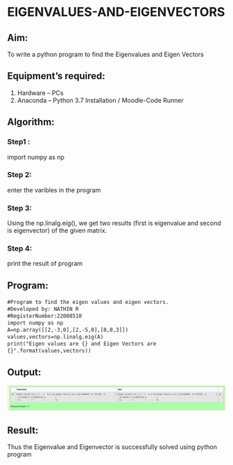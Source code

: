 # EIGENVALUES-AND-EIGENVECTORS
## Aim:
To write a python program to find the Eigenvalues and Eigen Vectors
## Equipment’s required:
1. 	Hardware – PCs
2. 	Anaconda – Python 3.7 Installation / Moodle-Code Runner
## Algorithm:
### Step1 : 
import numpy as np
### Step 2: 
enter the varibles in the program
### Step 3:
Using the np.linalg.eig(),  we get two results (first is eigenvalue and second is eigenvector) of the given matrix.
### Step 4: 
print the result of program 

## Program:
```
#Program to find the eigen values and eigen vectors.
#Developed by: NATHIN R
#RegisterNumber:22008510
import numpy as np
A=np.array([[2,-3,0],[2,-5,0],[0,0,3]])
values,vectors=np.linalg.eig(A)
print("Eigen values are {} and Eigen Vectors are {}".format(values,vectors))
```

## Output:
![Output!](/eigenvaluesandvectors.png)
## Result:
Thus the Eigenvalue and Eigenvector is successfully solved using python program
